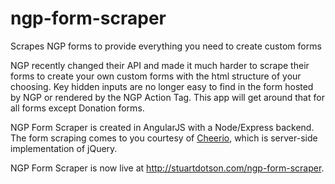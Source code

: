 # ngp-form-scraper
Scrapes NGP forms to provide everything you need to create custom forms

NGP recently changed their API and made it much harder to scrape their forms to create your own custom forms with the html structure of your choosing. Key hidden inputs are no longer easy to find in the form hosted by NGP or rendered by the NGP Action Tag. This app will get around that for all forms except Donation forms.

NGP Form Scraper is created in AngularJS with a Node/Express backend. The form scraping comes to you courtesy of <a href="https://github.com/cheeriojs/cheerio" target="_blank">Cheerio</a>, which is server-side implementation of jQuery.

NGP Form Scraper is now live at <a href="http://stuartdotson.com/ngp-form-scraper" taret="_blank">http://stuartdotson.com/ngp-form-scraper</a>.
